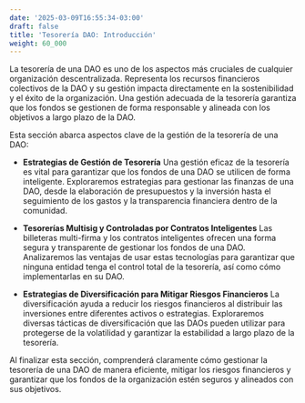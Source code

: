 ```yaml
---
date: '2025-03-09T16:55:34-03:00'
draft: false
title: 'Tesorería DAO: Introducción'
weight: 60_000
---
```


La tesorería de una DAO es uno de los aspectos más cruciales de cualquier organización descentralizada. Representa los recursos financieros colectivos de la DAO y su gestión impacta directamente en la sostenibilidad y el éxito de la organización. Una gestión adecuada de la tesorería garantiza que los fondos se gestionen de forma responsable y alineada con los objetivos a largo plazo de la DAO.

Esta sección abarca aspectos clave de la gestión de la tesorería de una DAO:

- **Estrategias de Gestión de Tesorería**
    Una gestión eficaz de la tesorería es vital para garantizar que los fondos de una DAO se utilicen de forma inteligente. Exploraremos estrategias para gestionar las finanzas de una DAO, desde la elaboración de presupuestos y la inversión hasta el seguimiento de los gastos y la transparencia financiera dentro de la comunidad.

- **Tesorerías Multisig y Controladas por Contratos Inteligentes**
    Las billeteras multi-firma y los contratos inteligentes ofrecen una forma segura y transparente de gestionar los fondos de una DAO. Analizaremos las ventajas de usar estas tecnologías para garantizar que ninguna entidad tenga el control total de la tesorería, así como cómo implementarlas en su DAO.

- **Estrategias de Diversificación para Mitigar Riesgos Financieros**
    La diversificación ayuda a reducir los riesgos financieros al distribuir las inversiones entre diferentes activos o estrategias. Exploraremos diversas tácticas de diversificación que las DAOs pueden utilizar para protegerse de la volatilidad y garantizar la estabilidad a largo plazo de la tesorería.

Al finalizar esta sección, comprenderá claramente cómo gestionar la tesorería de una DAO de manera eficiente, mitigar los riesgos financieros y garantizar que los fondos de la organización estén seguros y alineados con sus objetivos.